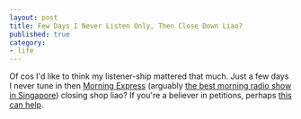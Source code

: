 ```yaml
---
layout: post
title: Few Days I Never Listen Only, Then Close Down Liao?
published: true
category:
- life
---
```

Of cos I'd like to think my listener-ship mattered that much. Just a few days I never tune in then [Morning Express](http://class95.mediacorpradio.com/classmdt.htm) (arguably [the best morning radio show in Singapore](http://www.mrbrown.com/blog/1997/09/sne_part_1.html)) closing shop liao? If you're a believer in petitions, perhaps [this can help](http://thiscause.org/p/menu.php?p=Too85949DB).

